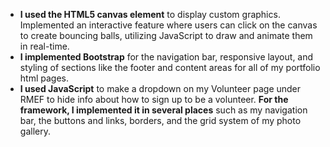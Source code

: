 - **I used the HTML5 canvas element** to display custom graphics. Implemented an interactive feature where users can click on the canvas to create bouncing balls, utilizing JavaScript to draw and animate them in real-time.
- **I implemented Bootstrap** for the navigation bar, responsive layout, and styling of sections like the footer and content areas for all of my portfolio html pages.
- **I used JavaScript** to make a dropdown on my Volunteer page under RMEF to hide info about how to sign up to be a volunteer. 
**For the framework, I implemented it in several places** such as my navigation bar, the buttons and links, borders, and the grid system of my photo gallery. 